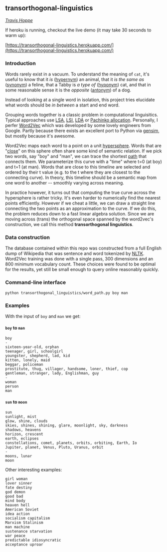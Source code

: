 ## transorthogonal-linguistics
_[Travis Hoppe](http://thoppe.github.io/)_

If heroku is running, checkout the live demo (it may take 30 seconds to warm up):

   
[https://transorthogonal-linguistics.herokuapp.com/](https://transorthogonal-linguistics.herokuapp.com/)

### Introduction
  
Words rarely exist in a vacuum.
To understand the meaning of `cat`,
  it's useful to know that it _is_ ([hypernym](https://en.wikipedia.org/wiki/Hyponymy_and_hypernymy)) an animal,
  that it  _is the same as_ ([synonym](https://en.wikipedia.org/?title=Synonym)) a feline,
  that a Tabby is _a type of_ ([hyponym](https://en.wikipedia.org/wiki/Hyponymy_and_hypernymy)) cat,
  and that in some reasonable sense it is the _opposite_ ([antonym](https://en.wikipedia.org/wiki/Opposite_(semantics))) of a dog.

Instead of looking at a single word in isolation, this project tries elucidate what words should be _in between_ a start and end word.

Grouping words together is a classic problem in computational linguisitics.
Typical approaches use [LSA](https://en.wikipedia.org/wiki/Latent_semantic_analysis), [LSI](https://en.wikipedia.org/wiki/Latent_semantic_indexing), [LDA](https://en.wikipedia.org/wiki/Latent_Dirichlet_allocation) or [Pachinko allocation](https://en.wikipedia.org/wiki/Pachinko_allocation).
Personally, I perfer [Word2Vec](https://code.google.com/p/word2vec/) which was developed by some lovely engineers from Google. Partly because there exists an excellent port to Python via [gensim](https://radimrehurek.com/gensim/models/word2vec.html), but mostly because it's awesome.

  Word2Vec maps each word to a point on a unit [hypersphere](http://mathworld.wolfram.com/Hypersphere.html).
  Words that are "[close](https://en.wikipedia.org/wiki/Cosine_similarity)" on this sphere often share some kind of semantic relation.
  If we pick two words, say "boy" and "man", we can trace the shortest [path](https://en.wikipedia.org/?title=Geodesic) that connects them.
  We parameterize this curve with a "time" where t=0 (at boy) and t=1 (at man).
  Words that are close to this timeline are selected and ordered by their t value (e.g. to the t where they are closest to the connecting curve).
  In theory, this timeline should be a semantic map from one word to another -- smoothly varying across meaning.

  In practice however, it turns out that computing the true curve across the hypersphere is rather tricky. It's even harder to numerically find the nearest points efficiently.
  However if we cheat a little, we can draw a straight line connecting the two points as an approximation to the curve.
  If we do this, the problem reduces down to a fast linear algebra solution.
  Since we are moving across (trans) the orthogonal space spanned by the word2vec's construction, we call this method **transorthogonal linguistics**.

### Data construction
  
  The database contained within this repo was constructed from a full English dump of Wikipedia that was sentence and word tokenized by [NLTK](http://www.nltk.org/).
  Word2Vec training was done with a single pass, 300 dimensions and an 800 minimum vocabulary count.
  These choices were found to be optimal for the results, yet still be small enough to query online reasonably quickly.

### Command-line interface

    python transorthogonal_linguistics/word_path.py boy man

### Examples

With the input of `boy` and `man` we get:

#### `boy` to `man`

    boy
    - 
    sixteen-year-old, orphan
    teenager, girl, schoolgirl
    youngster, shepherd, lad, kid
    kitten, lonely, maid
    beggar, policeman
    prostitute, thug, villager, handsome, loner, thief, cop
    gentleman, stranger, lady, Englishman, guy
    -
    woman
    person
    man

#### `sun` to `moon` 
  
    sun
    sunlight, mist
    glow, shine, clouds
    skies, shines, shining, glare, moonlight, sky, darkness
    shadows, heavens
    horizon, crescent
    earth, eclipses
    constellations, comet, planets, orbits, orbiting, Earth, Io
    Jupiter, planet, Venus, Pluto, Uranus, orbit
    -
    moons, lunar
    moon
  

Other interesting examples:
  
    girl woman
    lover sinner
    fate destiny
    god demon
    good bad
    mind body
    heaven hell
    American Soviet
    idea action    
    socialism capitalism
    Marxism Stalinism
    man machine
    sustenance starvation
    war peace
    predictable idiosyncratic
    acceptance uproar
